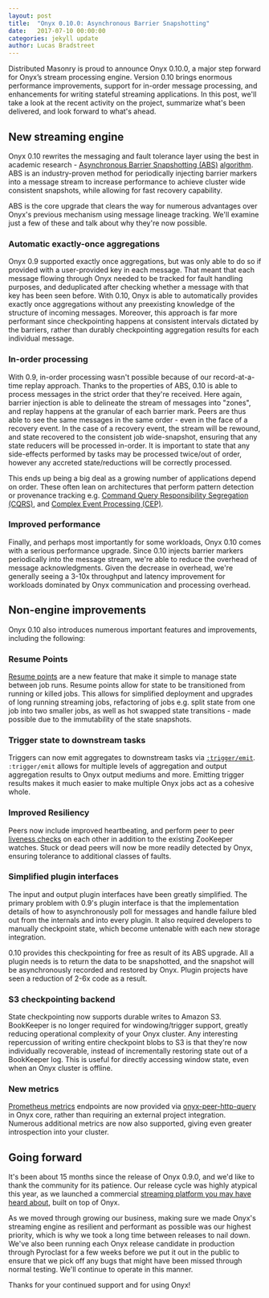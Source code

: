 ```yaml
---
layout: post
title:  "Onyx 0.10.0: Asynchronous Barrier Snapshotting"
date:   2017-07-10 00:00:00
categories: jekyll update
author: Lucas Bradstreet
---
```


Distributed Masonry is proud to announce Onyx 0.10.0, a major step forward for Onyx’s stream
processing engine. Version 0.10 brings enormous performance improvements, support
for in-order message processing, and enhancements for writing stateful streaming applications.
In this post, we'll take a look at the recent activity on the project, summarize what's been
delivered, and look forward to what's ahead.

## New streaming engine

Onyx 0.10 rewrites the messaging and fault tolerance layer using the best in academic research - [Asynchronous Barrier Snapshotting
(ABS)](https://github.com/onyx-platform/onyx/blob/0.10.x/doc/user-guide/architecture-low-level-design.adoc#asynchronous-barrier-snapshotting) [algorithm](https://arxiv.org/abs/1506.08603). 
ABS is an industry-proven method for periodically injecting barrier markers into a message stream to increase performance to achieve cluster wide consistent snapshots, while allowing for fast recovery capability.

ABS is the core upgrade that clears the way for numerous advantages over Onyx's previous mechanism using
message lineage tracking. We'll examine just a few of these and talk about why they're now possible.

### Automatic exactly-once aggregations

Onyx 0.9 supported exactly once aggregations, but was only able to do so if
provided with a user-provided key in each message. That meant that each
message flowing through Onyx needed to be tracked for fault handling purposes,
and deduplicated after checking whether a message with that key has been seen
before.  With 0.10, Onyx is able to automatically provides exactly once
aggregations without any preexisting knowledge of the structure of incoming
messages. Moreover, this approach is far more performant since checkpointing
happens at consistent intervals dictated by the barriers, rather than durably
checkpointing aggregation results for each individual message.

### In-order processing

With 0.9, in-order processing wasn't possible because of our record-at-a-time
replay approach. Thanks to the properties of ABS, 0.10 is able to process
messages in the strict order that they're received. Here again, barrier
injection is able to delineate the stream of messages into "zones", and replay
happens at the granular of each barrier mark.  Peers are thus able to see the
same messages in the same order - even in the face of a recovery event.  In the
case of a recovery event, the stream will be rewound, and state recovered to
the consistent job wide-snapshot, ensuring that any state reducers will be
processed in-order. It is important to state that any side-effects performed by
tasks may be processed twice/out of order, however any accreted
state/reductions will be correctly processed.

This ends up being a big deal as a growing number of applications depend on
order. These often lean on architectures that perform pattern detection
or provenance tracking e.g. [Command Query Responsibility Segregation
(CQRS)](https://martinfowler.com/bliki/CQRS.html), and [Complex Event
Processing (CEP)](https://en.wikipedia.org/wiki/Complex_event_processing).

### Improved performance

Finally, and perhaps most importantly for some workloads, Onyx 0.10 comes with
a serious performance upgrade.  Since 0.10 injects barrier markers periodically
into the message stream, we're able to reduce the overhead of message
acknowledgments. Given the decrease in overhead, we're generally seeing a 3-10x
throughput and latency improvement for workloads dominated by Onyx
communication and processing overhead.

## Non-engine improvements

Onyx 0.10 also introduces numerous important features and improvements, including the following:

### Resume Points

[Resume points](https://github.com/onyx-platform/onyx/blob/0.10.x/doc/user-guide/resume-points.adoc)
are a new feature that make it simple to manage state between job runs. Resume
points allow for state to be transitioned from running or killed jobs. This
allows for simplified deployment and upgrades of long running streaming jobs,
refactoring of jobs e.g. split state from one job into two smaller jobs, as
well as hot swapped state transitions - made possible due to the immutability of the state snapshots.

### Trigger state to downstream tasks

Triggers can now emit aggregates to downstream tasks via
[`:trigger/emit`](http://www.onyxplatform.org/docs/cheat-sheet/latest/#trigger-entry/:trigger/emit).
`:trigger/emit` allows for multiple levels of aggregation and output
aggregation results to Onyx output mediums and more. Emitting trigger results
makes it much easier to make multiple Onyx jobs act as a cohesive whole.

### Improved Resiliency

Peers now include improved heartbeating, and perform peer to peer [liveness
checks](http://www.onyxplatform.org/docs/cheat-sheet/latest/#peer-config/:onyx.peer/subscriber-liveness-timeout-ms)
on each other in addition to the existing ZooKeeper watches. Stuck or dead peers will
now be more readily detected by Onyx, ensuring tolerance to additional classes
of faults.

### Simplified plugin interfaces

The input and output plugin interfaces have been greatly simplified. The primary problem
with 0.9's plugin interface is that the implementation details of how to asynchronously poll
for messages and handle failure bled out from the internals and into every plugin.
It also required developers to manually checkpoint state, which become untenable with each
new storage integration.

0.10 provides this checkpointing for free as result of its ABS upgrade. All a plugin needs is to return the data
to be snapshotted, and the snapshot will be asynchronously recorded and restored by Onyx. Plugin projects
have seen a reduction of 2-6x code as a result.

### S3 checkpointing backend

State checkpointing now supports durable writes to Amazon S3. BookKeeper is no
longer required for windowing/trigger support, greatly reducing operational
complexity of your Onyx cluster. Any interesting repercussion of writing entire
checkpoint blobs to S3 is that they're now individually recoverable, instead of incrementally
restoring state out of a BookKeeper log. This is useful for directly accessing window state,
even when an Onyx cluster is offline.

### New metrics

[Prometheus metrics](https://prometheus.io/) endpoints are now provided via
[onyx-peer-http-query](https://github.com/onyx-platform/onyx-peer-http-query) in Onyx core,
rather than requiring an external project integration.
Numerous additional metrics are now also supported, giving even greater
introspection into your cluster.

## Going forward

It's been about 15 months since the release of Onyx 0.9.0, and we'd like to thank the community
for its patience. Our release cycle was highly atypical this year, as we launched a commercial
[streaming platform you may have heard about](http://pyroclast.io), built on top of Onyx.

As we moved through growing our business, making sure we made Onyx's streaming engine as resilient
and performant as possible was our highest priority, which is why we took a long time between releases
to nail down. We've also been running each Onyx release candidate in production through Pyroclast
for a few weeks before we put it out in the public to ensure that we pick off any bugs that might
have been missed through normal testing. We'll continue to operate in this manner.

Thanks for your continued support and for using Onyx!
